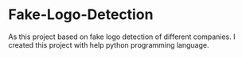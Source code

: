 # Fake-Logo-Detection
As this project based on fake logo detection of different companies. I created this project with help python programming language.

